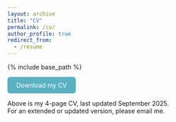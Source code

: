 ```yaml
---
layout: archive
title: "CV"
permalink: /cv/
author_profile: true
redirect_from:
  - /resume
---
```


{% include base_path %}

<a href="https://pourdamghani.net/_pages/Arash_Pourdamghani_CV.pdf" style="display:inline-block;padding:10px 20px;border-radius:6px;text-decoration:none;background-color:#5AB1C1;color:#fff;">Download my CV</a>

Above is my 4-page CV, last updated September 2025. \
For an extended or updated version, please email me.
